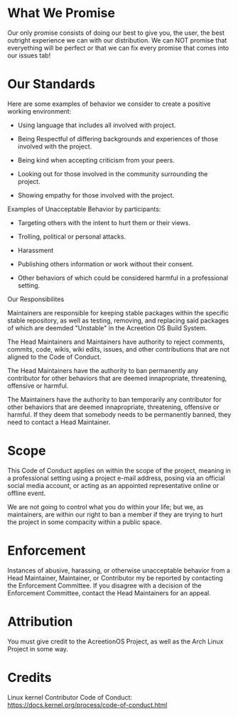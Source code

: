 # What We Promise
Our only promise consists of doing our best to give you, the user, the best outright experience we can with our distribution. We can NOT promise that everyething will be perfect or that we can fix every promise that comes into our issues tab!

# Our Standards

Here are some examples of behavior we consider to create a positive working environment: 

- Using language that includes all involved with project.

- Being Respectful of differing backgrounds and experiences of those involved with the project.

- Being kind when accepting criticism from your peers.

- Looking out for those involved in the community surrounding the project.

- Showing empathy for those involved with the project. 

Examples of Unacceptable Behavior by participants: 

- Targeting others with the intent to hurt them or their views.

- Trolling, political or personal attacks.

- Harassment

- Publishing others information or work without their consent.

- Other behaviors of which could be considered harmful in a professional setting.

Our Responsibilites

Maintainers are responsible for keeping stable packages within the specific stable repository, as well as testing, removing, and replacing said packages of which are deemded "Unstable" in the Acreetion OS Build System.

The Head Maintainers and Maintainers have authority to reject comments, commits, code, wikis, wiki edits, issues, and other contributions that are not aligned to the Code of Conduct.

The Head Maintainers have the authority to ban permanently any contributor for other behaviors that are deemed innapropriate, threatening, offensive or harmful. 


The Maintainers have the authority to ban temporarily any contributor for other behaviors that are deemed innapropriate, threatening, offensive or harmful. If they deem that somebody needs to be permanently banned, they need to contact a Head Maintainer.

# Scope 
This Code of Conduct applies on within the scope of the project, meaning in a professional setting using a project e-mail address, posing via an official social media account, or acting as an appointed representative online or offline event. 

We are not going to control what you do within your life; but we, as maintainers, are within our right to ban a member if they are trying to hurt the project in some compacity within a public space.

# Enforcement

Instances of abusive, harassing, or otherwise unacceptable behavior from a Head Maintainer, Maintainer, or Contributor my be reported by contacting the Enforcement Committee. If you disagree with a decision of the Enforcement Committee, contact the Head Maintainers for an appeal.

# Attribution
You must give credit to the AcreetionOS Project, as well as the Arch Linux Project in some way.






# Credits
Linux kernel Contributor Code of Conduct: https://docs.kernel.org/process/code-of-conduct.html